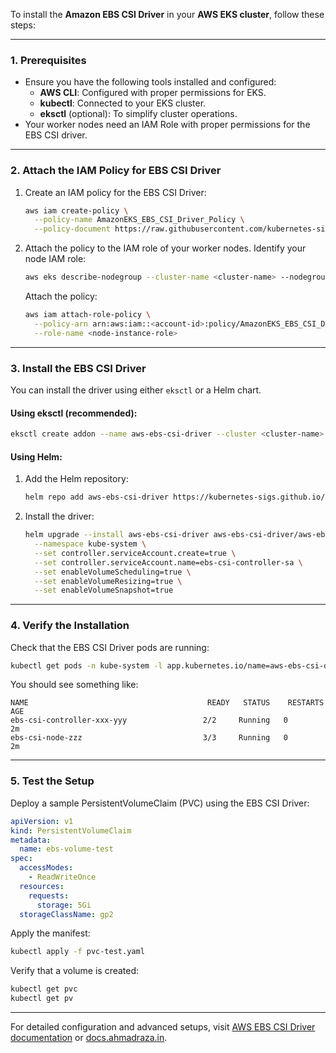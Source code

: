 To install the **Amazon EBS CSI Driver** in your **AWS EKS cluster**, follow these steps:

---

### **1. Prerequisites**
- Ensure you have the following tools installed and configured:
  - **AWS CLI**: Configured with proper permissions for EKS.
  - **kubectl**: Connected to your EKS cluster.
  - **eksctl** (optional): To simplify cluster operations.
- Your worker nodes need an IAM Role with proper permissions for the EBS CSI driver.

---

### **2. Attach the IAM Policy for EBS CSI Driver**
1. Create an IAM policy for the EBS CSI Driver:
   ```bash
   aws iam create-policy \
     --policy-name AmazonEKS_EBS_CSI_Driver_Policy \
     --policy-document https://raw.githubusercontent.com/kubernetes-sigs/aws-ebs-csi-driver/master/docs/example-iam-policy.json
   ```

2. Attach the policy to the IAM role of your worker nodes. Identify your node IAM role:
   ```bash
   aws eks describe-nodegroup --cluster-name <cluster-name> --nodegroup-name <nodegroup-name>
   ```
   Attach the policy:
   ```bash
   aws iam attach-role-policy \
     --policy-arn arn:aws:iam::<account-id>:policy/AmazonEKS_EBS_CSI_Driver_Policy \
     --role-name <node-instance-role>
   ```

---

### **3. Install the EBS CSI Driver**
You can install the driver using either `eksctl` or a Helm chart.

#### **Using eksctl** (recommended):
```bash
eksctl create addon --name aws-ebs-csi-driver --cluster <cluster-name> --region <region> --service-account-role-arn arn:aws:iam::<account-id>:role/AmazonEKS_EBS_CSI_Driver_Policy
```

#### **Using Helm**:
1. Add the Helm repository:
   ```bash
   helm repo add aws-ebs-csi-driver https://kubernetes-sigs.github.io/aws-ebs-csi-driver
   ```

2. Install the driver:
   ```bash
   helm upgrade --install aws-ebs-csi-driver aws-ebs-csi-driver/aws-ebs-csi-driver \
     --namespace kube-system \
     --set controller.serviceAccount.create=true \
     --set controller.serviceAccount.name=ebs-csi-controller-sa \
     --set enableVolumeScheduling=true \
     --set enableVolumeResizing=true \
     --set enableVolumeSnapshot=true
   ```

---

### **4. Verify the Installation**
Check that the EBS CSI Driver pods are running:
```bash
kubectl get pods -n kube-system -l app.kubernetes.io/name=aws-ebs-csi-driver
```

You should see something like:
```
NAME                                        READY   STATUS    RESTARTS   AGE
ebs-csi-controller-xxx-yyy                 2/2     Running   0          2m
ebs-csi-node-zzz                           3/3     Running   0          2m
```

---

### **5. Test the Setup**
Deploy a sample PersistentVolumeClaim (PVC) using the EBS CSI Driver:
```yaml
apiVersion: v1
kind: PersistentVolumeClaim
metadata:
  name: ebs-volume-test
spec:
  accessModes:
    - ReadWriteOnce
  resources:
    requests:
      storage: 5Gi
  storageClassName: gp2
```
Apply the manifest:
```bash
kubectl apply -f pvc-test.yaml
```

Verify that a volume is created:
```bash
kubectl get pvc
kubectl get pv
```

---

For detailed configuration and advanced setups, visit [AWS EBS CSI Driver documentation](https://docs.aws.amazon.com/eks/latest/userguide/ebs-csi.html) or [docs.ahmadraza.in](https://docs.ahmadraza.in).